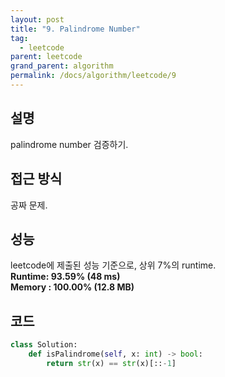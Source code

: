 ```yaml
---
layout: post
title: "9. Palindrome Number"
tag:
  - leetcode
parent: leetcode
grand_parent: algorithm
permalink: /docs/algorithm/leetcode/9
---
```


## 설명
palindrome number 검증하기.  

## 접근 방식
공짜 문제.  

## 성능
leetcode에 제출된 성능 기준으로, 상위 7%의 runtime.  
**Runtime: 93.59% (48 ms)**  
**Memory : 100.00% (12.8 MB)**

## 코드
```python
class Solution:
    def isPalindrome(self, x: int) -> bool:
        return str(x) == str(x)[::-1]
```